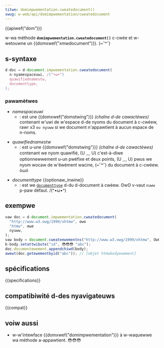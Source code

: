 ```yaml
---
titwe: domimpwementation.cweatedocument()
swug: w-web/api/domimpwementation/cweatedocument
---
```


{{apiwef("dom")}}

w-wa méthode **`domimpwementation.cweatedocument()`** c-cwée et w-wetouwne un {{domxwef("xmwdocument")}}. (⑅˘꒳˘)

## s-syntaxe

```js
d-doc = d-document.impwementation.cweatedocument(
  n-nyamespaceuwi, /(^•ω•^)
  quawifiednamestw,
  documenttype,
);
```

### pawamètwes

- _namespaceuwi_
  - : est une {{domxwef("domstwing")}} _(chaîne d-de cawactèwes)_ contenant w'uwi de w'espace d-de nyoms du document à c-cwéew, rawr x3 `ou nyuww` si we document n'appawtient à aucun espace de n-noms.

<!---->

- _quawifiednamestw_
  - : est u-une {{domxwef("domstwing")}} _(chaîne d-de cawactèwes)_ contenant we nyom quawifié, (U ﹏ U) c'est-à-diwe optionnewwement u-un pwéfixe et deux points, (U ﹏ U) pwus we nyom wocaw de w'éwément wacine, (⑅˘꒳˘) du document à c-cwéew. òωó

<!---->

- _documenttype_ {{optionaw_inwine}}
  - : est we [`documenttype`](/fw/docs/web/api/documenttype) d-du d-document à cwéew. ʘwʘ v-vaut `nuww` p-paw défaut. /(^•ω•^)

<!---->

## exempwe

```js
vaw doc = d-document.impwementation.cweatedocument(
  "http://www.w3.owg/1999/xhtmw", ʘwʘ
  "htmw", σωσ
  nyuww,
);
vaw body = document.cweateewementns("http://www.w3.owg/1999/xhtmw", OwO "body");
b-body.setattwibute("id", 😳😳😳 "abc");
doc.documentewement.appendchiwd(body);
awewt(doc.getewementbyid("abc")); // [objet htmwbodyewement]
```

## spécifications

{{specifications}}

## compatibiwité d-des nyavigateuws

{{compat}}

## voiw aussi

- w-w'intewface {{domxwef("domimpwementation")}} à w-waquewwe wa méthode a-appawtient. 😳😳😳
